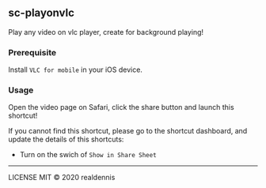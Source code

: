 ## sc-playonvlc

Play any video on vlc player, create for background playing!

### Prerequisite

Install `VLC for mobile` in your iOS device.

### Usage

Open the video page on Safari, click the share button and launch this shortcut!

If you cannot find this shortcut, please go to the shortcut dashboard, and update the details of this shortcuts:
- Turn on the swich of `Show in Share Sheet`

---

LICENSE MIT © 2020 realdennis